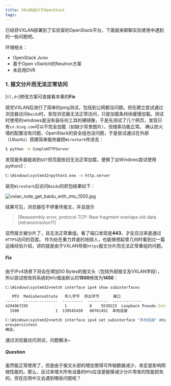 ```yaml
---
title: VXLAN运行于OpenStack
tags:
---
```

已经将VXLAN部署到了实验室的OpenStack平台，下面就来聊聊实际使用中遇到的一些问题吧。

环境相关：

- OpenStack Juno
- 基于Open vSwitch的Neutron方案
- 未启用DVR

<!-- more -->

### 1. 报文分片而无法正常访问
[`tl,dr`]修改方案可直接看本章的**Fix**

搭完VXLAN后进行了简单的ping测试，包括到公网都没问题。但在建立尝试通过浏览器访问`Baidu`时，发现浏览器无法正常访问，只是加载条持续缓慢加载。测试时使用的windows是没有装任何工具的裸镜像，于是先测试了几个网页，发现只有`cn.bing.com`可以不完全加载（如缺少背景图片），但搜索功能正常。
确认防火墙的配置没有问题，OpenStack的安全组也没问题，于是尝试通过在外部（Ubuntu）搭建简单服务器把`Wireshark`传进去：
```bash
$ python -m SimpleHTTPServer
```
发现服务器能收到`GET`但页面依旧无法正常加载，便换了台Windows尝试使用python3：
```cmd
C:\Windows\system32>python3.exe -m http.server
```
装完`Wireshark`后访问`Baidu`的抓包结果如下：

![vxlan_note_get_baidu_with_mtu_1500.jpg](./vxlan_note_get_baidu_with_mtu_1500.jpg)

结果可见，浏览器在不停重传报文，并且提示

> [Reassembly error, protocol TCP: New fragment overlaps old data (retransmission?)]

显然报文被分片了，且无法正常重组。看了端口发现是**443**，才反应过来是通过`HTTPS`访问的百度。
作为处在重力井底的地球人，也能够想起曾几何时看到过一篇运维经验介绍，讲的就是由于VXLAN导致`https`报文分片而无法正常重组的问题。

##### Fix
由于IPv4场景下将会在增加50 Bytes的报文头（包括外部报文及VXLAN字段），所以尝试修改将系统的`MTU`值由默认的**1500**修改为**1450**：

```cmd
C:\Windows\system32>netsh interface ipv4 show subinterfaces

   MTU  MediaSenseState   传入字节  传出字节      接口
------  ---------------  ---------  ---------  -------------
4294967295                1          0    5539223  Loopback Pseudo-Interface 1
  1500                1  139545430   60761452  本地连接

C:\Windows\system32>netsh interface ipv4 set subinterface "本地连接" mtu=1450 st
ore=persistent
确定。  
```

通过浏览器访问测试，问题解决~

##### Question
虽然能正常使用了，但是由于报文头部的增加使得可传输数据减少，肯定是影响网络性能的。那么，反过来增大所有设备的`MTU`应该是能够减少分片带来的性能损失的，但在应用中又会遇到哪些问题呢？
